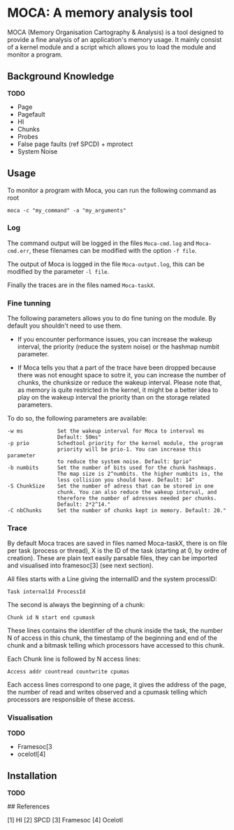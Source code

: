 # MOCA: A memory analysis tool

MOCA (Memory Organisation Cartography & Analysis) is a tool designed to
provide a fine analysis of an application's memory usage. It mainly consist of
a kernel module and a script which allows you to load the module and monitor a
program.


## Background Knowledge

**TODO**

+ Page
+ Pagefault
+ HI
+ Chunks
+ Probes
+ False page faults (ref SPCD) + mprotect
+ System Noise


## Usage

To monitor a program with Moca, you can run the following command as root

    moca -c "my_command" -a "my_arguments"


### Log

The command output will be logged in the files <code>Moca-cmd.log</code> and
<code>Moca-cmd.err</code>, these filenames can be modified with the option
<code>-f file</code>.

The output of Moca is logged in the file <code>Moca-output.log</code>, this
can be modified by the parameter <code>-l file</code>.

Finally the traces are in the files named <code>Moca-taskX</code>.

### Fine tunning


The following parameters allows you to do fine tuning on the module. By
default you shouldn't need to use them.

+ If you encounter performance issues, you can increase the wakeup interval,
the priority (reduce the system noise) or the hashmap numbit parameter.

+ If Moca tells you that a part of the trace have been dropped because there
was not enought space to sotre it, you can increase the number of chunks, the
chunksize or reduce the wakeup interval. Please note that, as memory is quite
restricted in the kernel, it might be a better idea to play on the wakeup
interval the priority than on the storage related parameters.

To do so, the following parameters are available:

    -w ms           Set the wakeup interval for Moca to interval ms
                    Default: 50ms"
    -p prio         Schedtool priority for the kernel module, the program
                    priority will be prio-1. You can increase this parameter
                    to reduce the system noise. Default: $prio"
    -b numbits      Set the number of bits used for the chunk hashmaps.
                    The map size is 2^numbits. the higher numbits is, the
                    less collision you should have. Default: 14"
    -S ChunkSize    Set the number of adress that can be stored in one
                    chunk. You can also reduce the wakeup interval, and
                    therefore the number of adresses needed per chunks.
                    Default: 2*2^14."
    -C nbChunks     Set the number of chunks kept in memory. Default: 20."



### Trace

By default Moca traces are saved in files named Moca-taskX, there is on file
per task (process or thread), X is the ID of the task (starting at 0, by ordre
of creation).
These are plain text easily parsable files, they can be imported and
visualised into framesoc[3] (see next section).

All files starts with a Line giving the internalID and the system processID:

    Task internalId ProcessId

The second is always the beginning of a chunk:

    Chunk id N start end cpumask

These lines contains the identifier of the chunk inside the task, the number N
of access in this chunk, the timestamp of the beginning and end of the chunk
and a bitmask telling which processors have accessed to this chunk.

Each Chunk line is followed by N access lines:

    Access addr countread countwrite cpumas

Each access lines correspond to one page, it gives the address of the page,
the number of read and writes observed and a cpumask telling which processors
are responsible of these access.


### Visualisation

**TODO**
+ Framesoc[3
+ ocelotl[4]

## Installation

**TODO**

## References

[1] HI
[2] SPCD
[3] Framesoc
[4] Ocelotl

